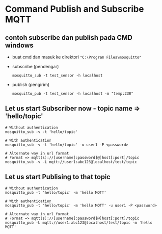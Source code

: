 # Command Publish and Subscribe MQTT

## contoh subscribe dan publish pada CMD windows
- buat cmd dan masuk ke direktori `"C:\Program Files\mosquitto"`

- subscribe (pendengar)
    ```
    mosquitto_sub -t test_sensor -h localhost
    ```
- publish (pengirim)
    ```
    mosquitto_pub -t test_sensor -h localhost -m "temp:230"
    ```    


## Let us start Subscriber now - topic name => 'hello/topic'
```
# Without authentication
mosquitto_sub -v -t 'hello/topic'

# With authentication
mosquitto_sub -v -t 'hello/topic' -u user1 -P <password>

# Alternate way in url format
# Format => mqtt(s)://[username[:password]@]host[:port]/topic
mosquitto_sub -v -L mqtt://user1:abc123@localhost/test/topic

```

## Let us start Publising to that topic
```
# Without authentication
mosquitto_pub -t 'hello/topic' -m 'hello MQTT'

# With authentication
mosquitto_pub -t 'hello/topic' -m 'hello MQTT' -u user1 -P <password>

# Alternate way in url format 
# Format => mqtt(s)://[username[:password]@]host[:port]/topic
mosquitto_pub -L mqtt://user1:abc123@localhost/test/topic -m 'hello MQTT'

```